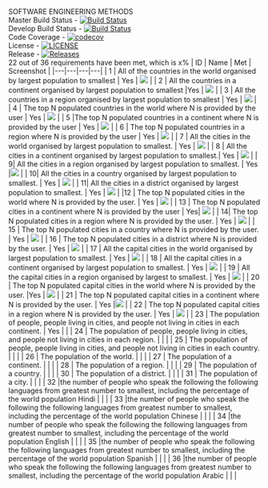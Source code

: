 
SOFTWARE ENGINEERING METHODS <br>
Master Build Status - [![Build Status](https://travis-ci.org/THEVlLLAlN/semGroup18.svg?branch=master)](https://travis-ci.org/THEVlLLAlN/semGroup18)
<br>
Develop Build Status - [![Build Status](https://travis-ci.org/THEVlLLAlN/semGroup18.svg?branch=develop)](https://travis-ci.org/THEVlLLAlN/semGroup18)
<br>
Code Coverage - [![codecov](https://codecov.io/gh/THEVlLLAlN/semGroup18/branch/master/graph/badge.svg)](https://codecov.io/gh/THEVlLLAlN/semGroup18)
<br>
License - [![LICENSE](https://img.shields.io/github/license/THEVlLLAlN/semGroup18.svg?style=flat-square)](https://github.com/THEVlLLAlN/semGroup18/blob/master/LICENSE)
<br>
Release - [![Releases](https://img.shields.io/github/release/THEVlLLAlN/semGroup18/all.svg?style=flat-square)](https://github.com/THEVlLLAlN/semGroup18/releases)
<br>
22 out of 36 requirements have been met, which is x%
|  ID | Name  |  Met | Screenshot  |
|---|---|---|---|
|  1 | All of the countries in the world organised by largest population to smallest  | Yes  |  <img src="https://i.gyazo.com/e09d9be3dd36afb776663c7d917b3bb4.png"> |
|  2 | All the countries in a continent organised by largest population to smallest  |Yes   | <img src="https://i.gyazo.com/c981a878b0140db81aa647aac8ca3583.png">  |
|  3 | All the countries in a region organised by largest population to smallest  | Yes  |                                                 <img src= "https://i.gyazo.com/ee2c1b7db7a6b988226966cfff4cd0ea.png"> |
| 4  |  The top N populated countries in the world where N is provided by the user |  Yes |  <img src="https://i.gyazo.com/bd6257d6e087bf40fae40644059a441d.png"> |
|  5 |The top N populated countries in a continent where N is provided by the user    |  Yes |  <img src="https://i.gyazo.com/93eb8d3fb4c71b1d2e13cc20669fe308.png"> |
|  6 |  The top N populated countries in a region where N is provided by the user  | Yes  | <img src="https://i.gyazo.com/c184b505dedd624cfb397dcabeee1e45.png"> |
| 7  | All the cities in the world organised by largest population to smallest.  |  Yes | <img src="https://i.gyazo.com/daa72a783c688b2ee549a4e6bb8925fd.png">  |
|  8 |   All the cities in a continent organised by largest population to smallest.| Yes  | <img src= "https://i.gyazo.com/113bcd214c3d627ed4fed5f122002c87.png"> |
|   9|  All the cities in a region organised by largest population to smallest. |  Yes |<img src="https://i.gyazo.com/4772ec6b49cfd28d71f400f5e2b8758d.png">  |
|   10| All the cities in a country organised by largest population to smallest.  | Yes  | <img src="https://i.gyazo.com/2cd2e45ea7710b5a7607d162951d4d9d.png">  |
|   11|  All the cities in a district organised by largest population to smallest. | Yes  |  <img src="https://i.gyazo.com/5453d2a1ac44402b24fe07ddbef566d9.png"> |
|12   | The top N populated cities in the world where N is provided by the user.  |  Yes | <img src="https://i.gyazo.com/53052b48b3e03a9417b62eeee57457a1.png">  |
|  13 | The top N populated cities in a continent where N is provided by the user  |   Yes| <img src="https://i.gyazo.com/bb940cd7e55b1ac6520a5de93f0fd1ff.png">  |
|   14|  The top N populated cities in a region where N is provided by the user. | Yes  | <img src="https://i.gyazo.com/aad577544d1f499c545b5beadebf45ae.png">  |
|  15 |  The top N populated cities in a country where N is provided by the user. | Yes  |  <img src="https://i.gyazo.com/1a0feb5e393f81ff508f703d3d27aaae.png"> |
|  16 |  The top N populated cities in a district where N is provided by the user. | Yes  |  <img src="https://i.gyazo.com/f19c5bc44abe6bf53ff25c84b42c3f3d.png"> |
|  17 |  All the capital cities in the world organised by largest population to smallest. | Yes  | <img src="https://i.gyazo.com/920dfed2e2bd075f641ea95471d23904.png">  |
|  18 | All the capital cities in a continent organised by largest population to smallest.  | Yes  | <img src="https://i.gyazo.com/77e84ba3a61545db2cb5a1aa0d8622f8.png">  |
|  19 |  All the capital cities in a region organised by largest to smallest. | Yes  | <img src="https://i.gyazo.com/b8cd12e0868597b5c83fe596632f8bd9.png">  |
|  20 |  The top N populated capital cities in the world where N is provided by the user. |Yes   | <img src="https://i.gyazo.com/776d7888c5384b09d729d53dfcb03f0b.png">  |
|  21 | The top N populated capital cities in a continent where N is provided by the user. | Yes  |<img src="https://i.gyazo.com/b0409da3804f88ecd65f2d8e83cebb84.png">   |
| 22  | The top N populated capital cities in a region where N is provided by the user. | Yes  | <img src="https://i.gyazo.com/a71b984c1630e1c66c5f7d5a77abe4a3.png">  |
|  23 | The population of people, people living in cities, and people not living in cities in each continent. |  Yes |   |
|  24 | The population of people, people living in cities, and people not living in cities in each region.
  |   |   |
|  25 | The population of people, people living in cities, and people not living in cities in each country.
  |   |   |
|  26 | The population of the world.  |   |   |
|  27 | The population of a continent.  |   |   |
|  28 | The population of a region.  |   |   |
|  29 | The population of a country.  |   |   |
|  30 | The population of a district.  |   |   |
|  31 |  The population of a city. |   |   |
|  32   |the number of people who speak the following the following languages from greatest number to smallest, including the percentage of the world population Hindi | | |
|  33   |the number of people who speak the following the following languages from greatest number to smallest, including the percentage of the world population Chinese | | |
|  34   |the number of people who speak the following the following languages from greatest number to smallest, including the percentage of the world population English | | |
|  35   |the number of people who speak the following the following languages from greatest number to smallest, including the percentage of the world population Spanish | | |
|  36   |the number of people who speak the following the following languages from greatest number to smallest, including the percentage of the world population Arabic | | |

